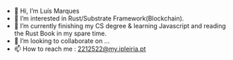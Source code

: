 - 👋 Hi, I’m Luís Marques
- 👀 I’m interested in Rust/Substrate Framework(Blockchain).
- 🌱 I’m currently finishing my CS degree & learning Javascript and reading the Rust Book in my spare time.
- 💞️ I’m looking to collaborate on ...
- 📫 How to reach me : 2212522@my.ipleiria.pt 

<!---
LuisZMarques/LuisZMarques is a ✨ special ✨ repository because its `README.md` (this file) appears on your GitHub profile.
You can click the Preview link to take a look at your changes.
--->
